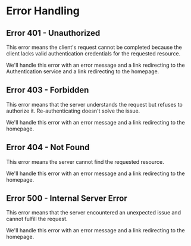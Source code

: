 # Error Handling

## Error 401 - Unauthorized

This error means the client's request cannot be completed because the client lacks valid authentication credentials for the requested resource.

We'll handle this error with an error message and a link redirecting to the Authentication service and a link redirecting to the homepage.

## Error 403 - Forbidden

This error means that the server understands the request but refuses to authorize it. Re-authenticating doesn't solve the issue.

We'll handle this error with an error message and a link redirecting to the homepage.

## Error 404 - Not Found

This error means the server cannot find the requested resource.

We'll handle this error with an error message and a link redirecting to the homepage.

## Error 500 - Internal Server Error

This error means that the server encountered an unexpected issue and cannot fulfill the request.

We'll handle this error with an error message and a link redirecting to the homepage.
